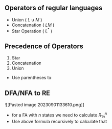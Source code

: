 
## Operators of regular languages

- Union ( $L \cup M$ )
- Concatenation ( $LM$ )
- Star Operation ( $L^*$ )
## Precedence of Operators
1. Star
2. Concatenation
3. Union
- Use parentheses to 


## DFA/NFA to RE
![[Pasted image 20230901133610.png]]

- for a FA with $n$ states we need to calculate $R_{1n}^n$ 
- Use above formula recursively to calculate that
